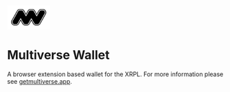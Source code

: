 <img src="https://raw.githubusercontent.com/multiverse-wallet/multiverse-wallet/main/libs/wallet/assets/logo.svg" alt="logo" width="100"/>

# Multiverse Wallet

A browser extension based wallet for the XRPL. For more information please see [getmultiverse.app](https://www.getmultiverse.app/).